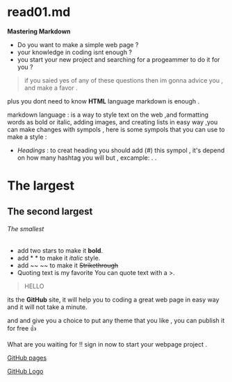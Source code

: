 # read01.md
 **Mastering Markdown** 
 
- Do you want to make a simple web page ?
- your knowledge in coding isnt enough ?
- you start your new project and searching for a progeammer to do it for you ?
 
 
>if you saied yes of any of these questions then im gonna advice you , and make a favor .

plus you dont need to know **HTML** language markdown is enough .

markdown language : is a way to style text on the web ,and formatting words as bold or italic, adding images, and creating lists in easy way ,you can make changes with sympols , here is some sympols that you can use to make a style :

-  *Headings* :
 to creat heading you should add (#) this sympol , 
 it's depend on how many hashtag you will but , excample:
 .
 .
 # The largest
 ## The second largest
  ###### The smallest 

- add two stars to make it **bold**.
- add * * to make it *italic* style.
- add ~~ ~~ to make it  ~~Strikethrough~~
- Quoting text is my favorite You can quote text with a >.
>HELLO 





its the **GitHub** site, it will help you to coding a great web page in easy way and it will not take a minute.

and and give you a choice to put any theme that you like , you can publish it for free 👍

What are you waiting for !! sign in now to start your webpage project .

[GitHub pages](https://pages.github.com/)

[GitHub Logo](/images/logo.png)
 


